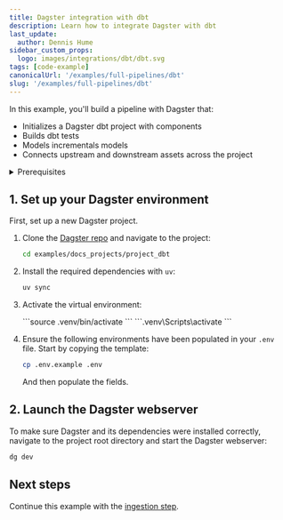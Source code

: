 ```yaml
---
title: Dagster integration with dbt
description: Learn how to integrate Dagster with dbt
last_update:
  author: Dennis Hume
sidebar_custom_props:
  logo: images/integrations/dbt/dbt.svg
tags: [code-example]
canonicalUrl: '/examples/full-pipelines/dbt'
slug: '/examples/full-pipelines/dbt'
---
```


In this example, you'll build a pipeline with Dagster that:

- Initializes a Dagster dbt project with components
- Builds dbt tests
- Models incrementals models
- Connects upstream and downstream assets across the project

<details>
  <summary>Prerequisites</summary>

To follow the steps in this guide, you'll need:

- Basic Python knowledge
- Python 3.9+ installed on your system. Refer to the [Installation guide](/getting-started/installation) for information.
- Familiar with [dbt](https://www.getdbt.com) and data transformation.

</details>

## 1. Set up your Dagster environment

First, set up a new Dagster project.

1. Clone the [Dagster repo](https://github.com/dagster-io/dagster) and navigate to the project:

   ```bash
   cd examples/docs_projects/project_dbt
   ```

2. Install the required dependencies with `uv`:

   ```bash
   uv sync
   ```

3. Activate the virtual environment:

   <Tabs>
     <TabItem value="macos" label="MacOS">
       ```source .venv/bin/activate ```
     </TabItem>
     <TabItem value="windows" label="Windows">
       ```.venv\Scripts\activate ```
     </TabItem>
   </Tabs>

4. Ensure the following environments have been populated in your `.env` file. Start by copying the template:

   ```bash
   cp .env.example .env
   ```

   And then populate the fields.

## 2. Launch the Dagster webserver

To make sure Dagster and its dependencies were installed correctly, navigate to the project root directory and start the Dagster webserver:

```bash
dg dev
```

## Next steps

Continue this example with the [ingestion step](/examples/full-pipelines/dbt/ingestion).
